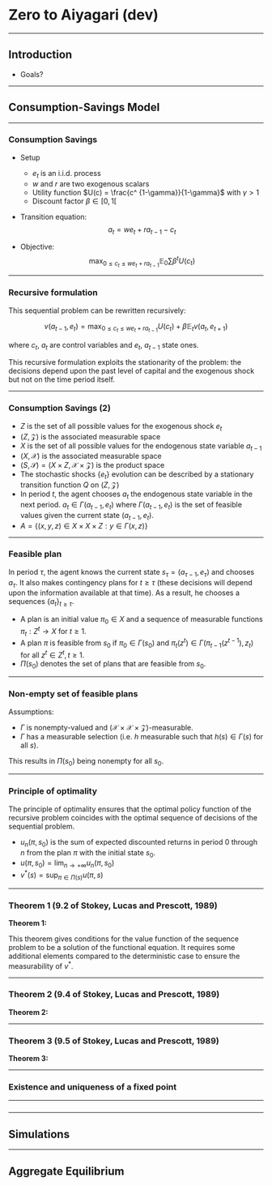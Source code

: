 # Zero to Aiyagari (dev)

---

## Introduction

- Goals? 

---

## Consumption-Savings Model


----

### Consumption Savings

- Setup
    - $e_t$ is an i.i.d. process
    - $w$ and $r$ are two exogenous scalars
    - Utility function $U(c) = \frac{c^ {1-\gamma}}{1-\gamma}$ with $\gamma>1$
    - Discount factor $\beta\in [0,1[$

- Transition equation: $$a_t = w e_t + r a_{t-1} - c_t$$

- Objective: $$\max_{0 \leq c_t \leq w e_t + r a_{t-1}} \mathbb{E}_0 \sum \beta^t U(c_t)$$

---
### Recursive formulation

This sequential problem can be rewritten recursively:

$$ v(a_{t-1}, e_t) = \max_{0 \leq c_t \leq w e_t + ra_{t-1}} U(c_t) + \beta \mathbb{E}_t v(a_t, e_{t+1}) $$

where $c_t,~a_t$ are control variables and $e_t,~a_{t-1}$ state ones.

This recursive formulation exploits the stationarity of the problem: the decisions depend upon the past level of capital and the exogenous shock but not on the time period itself.

---
### Consumption Savings (2)

- $Z$ is the set of all possible values for the exogenous shock $e_t$
- $(Z, \mathcal{Z})$ is the associated measurable space
- $X$ is the set of all possible values for the endogenous state variable $a_{t-1}$
- $(X, \mathcal{X})$ is the associated measurable space
- $(S, \mathcal{S}) = (X\times Z,\mathcal{X}\times\mathcal{Z})$ is the product space
- The stochastic shocks $\{e_t\}$ evolution can be described by a stationary transition function $Q$ on $(Z, \mathcal{Z})$
- In period $t$, the agent chooses $a_t$ the endogenous state variable in the next period. $a_t \in \Gamma(a_{t-1}, e_t)$ where $\Gamma(a_{t-1}, e_t)$ is the set of feasible values given the current state $(a_{t-1}, e_t)$.
- $A = \{ (x,y,z) \in X\times X\times Z: y \in \Gamma(x,z)\}$

---

### Feasible plan

In period $\tau$, the agent knows the current state $s_{\tau} = (a_{\tau-1}, e_{\tau})$ and chooses $a_{\tau}$. It also makes contingency plans for $t\geq \tau$ (these decisions will depend upon the information available at that time). As a result, he chooses a sequences $\{a_t\}_{t\geq\tau}$. 

- A plan is an initial value $\pi_0 \in X$ and a sequence of measurable functions $\pi_t : Z^t \rightarrow X$ for $t\geq 1$.
- A plan $\pi$ is feasible from $s_0$ if $\pi_0 \in \Gamma(s_0)$ and $\pi_t (z^t) \in \Gamma(\pi_{t-1}(z^{t-1}),z_t)$ for all $z^t \in Z^t, t\geq 1$. 
- $\Pi(s_0)$ denotes the set of plans that are feasible from $s_0$.

---

### Non-empty set of feasible plans

Assumptions:
- $\Gamma$ is nonempty-valued and $(\mathcal{X} \times \mathcal{X} \times \mathcal{Z})$-measurable.
- $\Gamma$ has a measurable selection (i.e. $h$ measurable such that $h(s)\in\Gamma(s)$ for all $s$).

This results in $\Pi(s_0)$ being nonempty for all $s_0$.

---
### Principle of optimality

The principle of optimality ensures that the optimal policy function of the recursive problem coincides with the optimal sequence of decisions of the sequential problem.

- $u_n (\pi, s_0)$ is the sum of expected discounted returns in period 0 through $n$ from the plan $\pi$ with the initial state $s_0$.
- $u(\pi,s_0) = \lim_{n\rightarrow +\infty} u_n(\pi,s_0)$
- $v^*(s) = \sup_{\pi \in \Pi(s)} u(\pi,s)$

---
### Theorem 1 (9.2 of Stokey, Lucas and Prescott, 1989)

**Theorem 1:** 

This theorem gives conditions for the value function of the sequence problem to be a solution of the functional equation. It requires some additional elements compared to the deterministic case to ensure the measurability of $v^*$.

---
### Theorem 2 (9.4 of Stokey, Lucas and Prescott, 1989)

**Theorem 2:** 

---
### Theorem 3 (9.5 of Stokey, Lucas and Prescott, 1989)

**Theorem 3:** 

---
### Existence and uniqueness of a fixed point

---
###


---
## Simulations

---

## Aggregate Equilibrium

